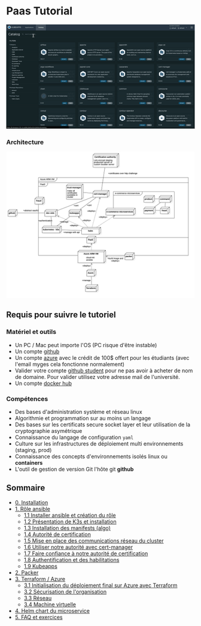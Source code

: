 # Paas Tutorial

![resultat](images/result.gif)

### Architecture

![archi](images/archi.jpg)

## Requis pour suivre le tutoriel

### Matériel et outils

- Un PC / Mac peut importe l'OS (PC risque d'être instable)
- Un compte [github](http://github.com/)
- Un compte [azure](https://azure.microsoft.com/fr-fr/) avec le crédit de 100$ offert pour les étudiants (avec l'email myges cela fonctionne normalement)
- Valider votre compte [github student](https://education.github.com/globalcampus/student) pour ne pas avoir à acheter de nom de domaine. Pour valider utilisez votre adresse mail de l'université.
- Un compte [docker hub](https://hub.docker.com/)

### Compétences
- Des bases d'administration système et réseau linux
- Algorithmie et programmation sur au moins un langage
- Des bases sur les certificats secure socket layer et leur utilisation de la cryptographie asymétrique
- Connaissance du langage de configuration `yaml`
- Culture sur les infrastructures de déploiement multi environnements (staging, prod)
- Connaissance des concepts d'environnements isolés linux ou **containers**
- L'outil de gestion de version Git l'hôte git **github**

## Sommaire

- [0. Installation](0-install.md)
- [1. Rôle ansible](1-ansible-role.md)
    - [1.1 Installer ansible et création du rôle](1-1-ansible-install.md)
    - [1.2 Présentation de K3s et installation](1-2-ansible-k3s.md)
    - [1.3 Installation des manifests (algo)](1-3-ansible-manifests.md)
    - [1.4 Autorité de certification](1-4-ansible-pebble.md)
    - [1.5 Mise en place des communications réseau du cluster](1-5-ansible-dns.md)
    - [1.6 Utiliser notre autorité avec cert-manager](1-6-ansible-cert-manager.md)
    - [1.7 Faire confiance à notre autorité de certification](1-7-ansible-trust-ca.md)
    - [1.8 Authentification et des habilitations](1-8-ansible-dex.md)
    - [1.9 Kubeapps](1-9-ansible-kubeapps.md)
- [2. Packer](2-packer-playbook.md)
- [3. Terraform / Azure](3-terraform-azure.md)
    - [3.1 Initialisation du déploiement final sur Azure avec Terraform](3-1-terraform-azure-init.md)
    - [3.2 Sécurisation de l'organisation](3-2-terraform-security)
    - [3.3 Réseau](3-3-terraform-azure-network.md)
    - [3.4 Machine virtuelle](3-4-terraform-azure-vm.md)
- [4. Helm chart du microservice](4-helm-chart.md)
- [5. FAQ et exercices](5-allez-plus-loin.md)
